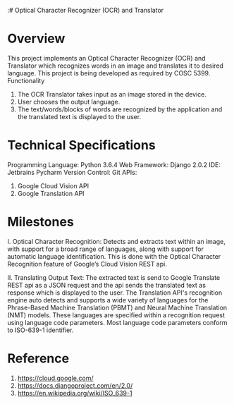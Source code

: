 :# Optical Character Recognizer (OCR) and Translator

# Overview
This project implements an Optical Character Recognizer (OCR) and Translator which recognizes words in an image and translates it to desired language. This project is being developed as required by COSC 5399.
Functionality
1)	The OCR Translator takes input as an image stored in the device.
2)	 User chooses the output language.
3)	 The text/words/blocks of words are recognized by the application and the translated text is displayed to the user.

# Technical Specifications
Programming Language: Python 3.6.4
Web Framework: Django 2.0.2
IDE: Jetbrains Pycharm
Version Control: Git
APIs:
1. Google Cloud Vision API
2. Google Translation API

# Milestones
I.	Optical Character Recognition: 
Detects and extracts text within an image, with support for a broad range of languages, along with support for automatic language identification. This is done with the Optical Character Recognition feature of Google’s Cloud Vision REST api.

II.	Translating Output Text: 
The extracted text is send to Google Translate REST api as a JSON request and the api sends the translated text as response which is displayed to the user.
The Translation API's recognition engine auto detects and supports a wide variety of languages for the Phrase-Based Machine Translation (PBMT) and Neural Machine Translation (NMT) models. These languages are specified within a recognition request using language code parameters. Most language code parameters conform to ISO-639-1 identifier.

# Reference
1.	https://cloud.google.com/
2.	https://docs.djangoproject.com/en/2.0/
3.  https://en.wikipedia.org/wiki/ISO_639-1

